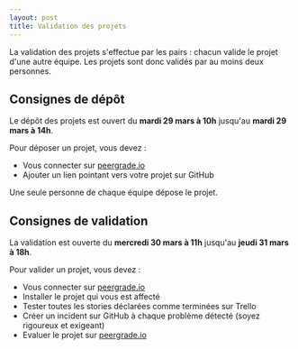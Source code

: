 ```yaml
---
layout: post
title: Validation des projets
---
```


La validation des projets s'effectue par les pairs : chacun valide le projet d'une autre équipe. Les projets sont donc validés par au moins deux personnes.

## Consignes de dépôt

Le dépôt des projets est ouvert du **mardi 29 mars à 10h** jusqu'au **mardi 29 mars à 14h**.

Pour déposer un projet, vous devez :

* Vous connecter sur [peergrade.io](https://www.peergrade.io)
* Ajouter un lien pointant vers votre projet sur GitHub

Une seule personne de chaque équipe dépose le projet.

## Consignes de validation

La validation est ouverte du **mercredi 30 mars à 11h** jusqu'au **jeudi 31 mars à 18h**.

Pour valider un projet, vous devez :

* Vous connecter sur [peergrade.io](https://www.peergrade.io)
* Installer le projet qui vous est affecté
* Tester toutes les stories déclarées comme terminées sur Trello
* Créer un incident sur GitHub à chaque problème détecté (soyez rigoureux et exigeant)
* Evaluer le projet sur [peergrade.io](https://www.peergrade.io)
